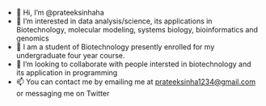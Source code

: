 - 👋 Hi, I’m @prateeksinhaha
- 👀 I’m interested in data analysis/science, its applications in Biotechnology, molecular modeling, systems biology, bioinformatics and genomics
- 🌱 I am a student of Biotechnology presently enrolled for my undergraduate four year course.
- 💞️ I’m looking to collaborate with people intersted in biotechnology and its application in programming
- 📫 You can contact me by emailing me at prateeksinha1234@gmail.com or messaging me on Twitter

<!---
prateeksinhaha/prateeksinhaha is a ✨ special ✨ repository because its `README.md` (this file) appears on your GitHub profile.
You can click the Preview link to take a look at your changes.
--->
